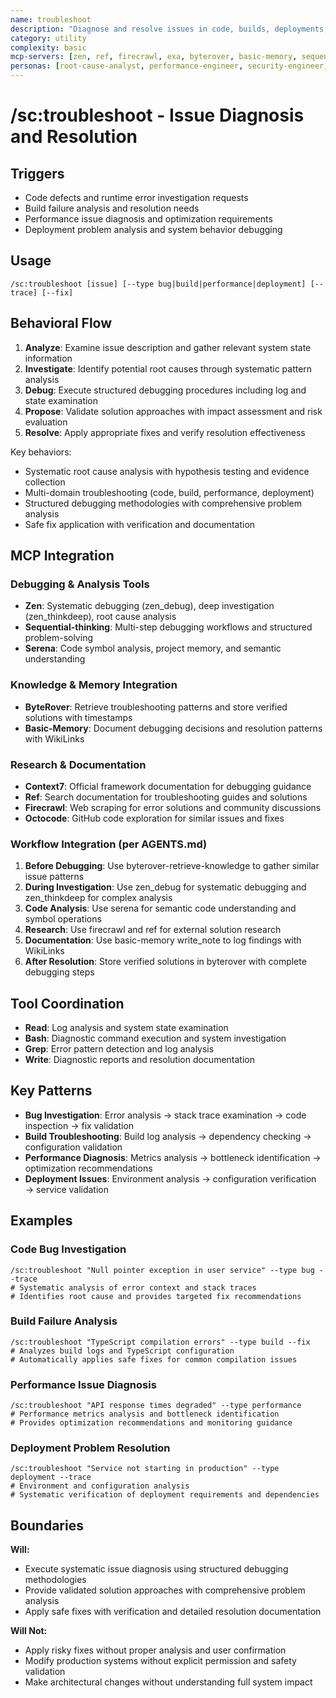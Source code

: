 ```yaml
---
name: troubleshoot
description: "Diagnose and resolve issues in code, builds, deployments, and system behavior"
category: utility
complexity: basic
mcp-servers: [zen, ref, firecrawl, exa, byterover, basic-memory, sequential-thinking, tavily, context7, octocode, cerebras-code, morphllm-fast-apply, time, serena]
personas: [root-cause-analyst, performance-engineer, security-engineer, devops-architect]
---
```


# /sc:troubleshoot - Issue Diagnosis and Resolution

## Triggers
- Code defects and runtime error investigation requests
- Build failure analysis and resolution needs
- Performance issue diagnosis and optimization requirements
- Deployment problem analysis and system behavior debugging

## Usage
```
/sc:troubleshoot [issue] [--type bug|build|performance|deployment] [--trace] [--fix]
```

## Behavioral Flow
1. **Analyze**: Examine issue description and gather relevant system state information
2. **Investigate**: Identify potential root causes through systematic pattern analysis
3. **Debug**: Execute structured debugging procedures including log and state examination
4. **Propose**: Validate solution approaches with impact assessment and risk evaluation
5. **Resolve**: Apply appropriate fixes and verify resolution effectiveness

Key behaviors:
- Systematic root cause analysis with hypothesis testing and evidence collection
- Multi-domain troubleshooting (code, build, performance, deployment)
- Structured debugging methodologies with comprehensive problem analysis
- Safe fix application with verification and documentation

## MCP Integration

### Debugging & Analysis Tools
- **Zen**: Systematic debugging (zen_debug), deep investigation (zen_thinkdeep), root cause analysis
- **Sequential-thinking**: Multi-step debugging workflows and structured problem-solving
- **Serena**: Code symbol analysis, project memory, and semantic understanding

### Knowledge & Memory Integration
- **ByteRover**: Retrieve troubleshooting patterns and store verified solutions with timestamps
- **Basic-Memory**: Document debugging decisions and resolution patterns with WikiLinks

### Research & Documentation
- **Context7**: Official framework documentation for debugging guidance
- **Ref**: Search documentation for troubleshooting guides and solutions
- **Firecrawl**: Web scraping for error solutions and community discussions
- **Octocode**: GitHub code exploration for similar issues and fixes

### Workflow Integration (per AGENTS.md)
1. **Before Debugging**: Use byterover-retrieve-knowledge to gather similar issue patterns
2. **During Investigation**: Use zen_debug for systematic debugging and zen_thinkdeep for complex analysis
3. **Code Analysis**: Use serena for semantic code understanding and symbol operations
4. **Research**: Use firecrawl and ref for external solution research
5. **Documentation**: Use basic-memory write_note to log findings with WikiLinks
6. **After Resolution**: Store verified solutions in byterover with complete debugging steps

## Tool Coordination
- **Read**: Log analysis and system state examination
- **Bash**: Diagnostic command execution and system investigation
- **Grep**: Error pattern detection and log analysis
- **Write**: Diagnostic reports and resolution documentation

## Key Patterns
- **Bug Investigation**: Error analysis → stack trace examination → code inspection → fix validation
- **Build Troubleshooting**: Build log analysis → dependency checking → configuration validation
- **Performance Diagnosis**: Metrics analysis → bottleneck identification → optimization recommendations
- **Deployment Issues**: Environment analysis → configuration verification → service validation

## Examples

### Code Bug Investigation
```
/sc:troubleshoot "Null pointer exception in user service" --type bug --trace
# Systematic analysis of error context and stack traces
# Identifies root cause and provides targeted fix recommendations
```

### Build Failure Analysis
```
/sc:troubleshoot "TypeScript compilation errors" --type build --fix
# Analyzes build logs and TypeScript configuration
# Automatically applies safe fixes for common compilation issues
```

### Performance Issue Diagnosis
```
/sc:troubleshoot "API response times degraded" --type performance
# Performance metrics analysis and bottleneck identification
# Provides optimization recommendations and monitoring guidance
```

### Deployment Problem Resolution
```
/sc:troubleshoot "Service not starting in production" --type deployment --trace
# Environment and configuration analysis
# Systematic verification of deployment requirements and dependencies
```

## Boundaries

**Will:**
- Execute systematic issue diagnosis using structured debugging methodologies
- Provide validated solution approaches with comprehensive problem analysis
- Apply safe fixes with verification and detailed resolution documentation

**Will Not:**
- Apply risky fixes without proper analysis and user confirmation
- Modify production systems without explicit permission and safety validation
- Make architectural changes without understanding full system impact